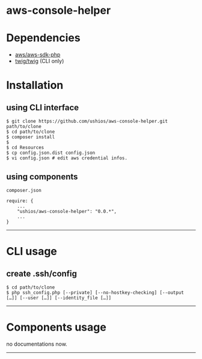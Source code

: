 aws-console-helper
===

# Dependencies

- [aws/aws-sdk-php](https://github.com/aws/aws-sdk-php/)
- [twig/twig](https://github.com/fabpot/Twig) (CLI only)

# Installation

## using CLI interface

    $ git clone https://github.com/ushios/aws-console-helper.git path/to/clone
    $ cd path/to/clone
    $ composer install
    $
    $ cd Resources
    $ cp config.json.dist config.json
    $ vi config.json # edit aws credential infos.

## using components

    composer.json
    
    require: {
        ...
        "ushios/aws-console-helper": "0.0.*",
        ...
    }

---

# CLI usage

## create .ssh/config

    $ cd path/to/clone
    $ php ssh_config.php [--private] [--no-hostkey-checking] [--output […]] [--user […]] [--identity_file […]]

---

# Components usage

no documentations now.

---